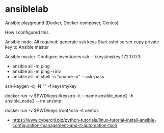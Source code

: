 # ansiblelab
Ansible playground (Docker, Docker-composer, Centos)

How I configured this.

Ansible node.
All required:
    generate ssh keys
    Start sshd server
    copy private key to Ansible master

Ansible master.
    Configure inventories
    ssh -i /keys/mykey 172.17.0.3

* ansible all -m ping
* ansible all -m ping -i inv
* ansible all -m shell -a "uname -a" --ask-pass

ssh-keygen -q -N "" -f keys/mykey

docker run -v $PWD/keys:/keys:ro -it --name ansible_node2 -h ansible_node2 --rm anstmp

docker run -v $PWD/keys:/root/.ssh -it centos

* https://www.cyberciti.biz/python-tutorials/linux-tutorial-install-ansible-configuration-management-and-it-automation-tool/